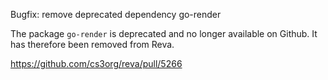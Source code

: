 Bugfix: remove deprecated dependency go-render

The package `go-render` is deprecated and no longer available on Github. It has therefore been removed from Reva.

https://github.com/cs3org/reva/pull/5266
